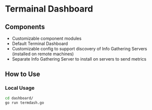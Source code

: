 # Termainal Dashboard

## Components

- Customizable component modules
- Default Terminal Dashboard
- Customizable config to support discovery of Info Gathering Servers (installed on remote machines)
- Separate Info Gathering Server to install on servers to send metrics

## How to Use

### Local Usage

```bash
cd dashboard/
go run termdash.go
```

